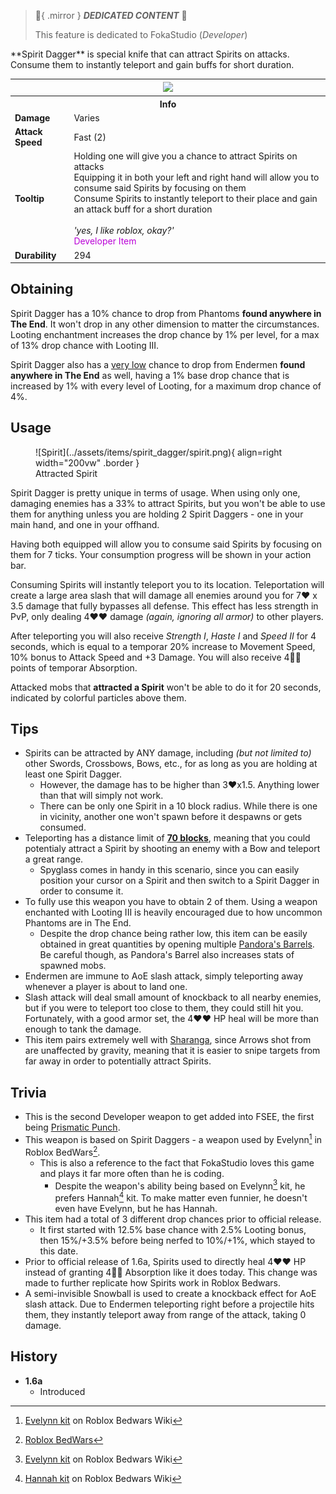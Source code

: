 > :tada:{ .mirror } ***DEDICATED CONTENT*** :tada:
>
> This feature is dedicated to FokaStudio (*Developer*)

<div class="result foka-infobox-grid" markdown>
<div markdown class="foka-infobox-text">
**Spirit Dagger** is special knife that can attract Spirits on attacks. Consume them to instantly teleport and gain buffs for short duration.
</div>
<div class="foka-infobox-table">
  <table id="foka-infobox--item">
	<tr>
		<th colspan="2" class="foka-infobox--top-image"><img src="../../assets/items/spirit_dagger.png"></th>
	</tr>
	<tr>
		<th colspan="2">Info</th>
	</tr>
	<tr>
		<td><b>Damage</b></td>
		<td>Varies</td>
	</tr>
	<tr>
		<td><b>Attack Speed</b></td>
		<td>Fast (2)</td>
	</tr>
	<tr>
		<td><b>Tooltip</b></td>
		<td>
			Holding one will give you a chance to attract Spirits on attacks<br>
			Equipping it in both your left and right hand will allow you to consume said Spirits by focusing on them<br>
			Consume Spirits to instantly teleport to their place and gain an attack buff for a short duration
			<br><br>
			<i>'yes, I like roblox, okay?'</i>
			<br>
			<span style="color: #BA02D7;">Developer Item</span>
		</td>
	</tr>
	<tr>
		<td><b>Durability</b></td>
		<td>294</td>
	</tr>
</table>
</div>
</div>

## Obtaining
Spirit Dagger has a 10% chance to drop from Phantoms **found anywhere in The End**. It won't drop in any other dimension to matter the circumstances. Looting enchantment increases the drop chance by 1% per level, for a max of 13% drop chance with Looting III.

Spirit Dagger also has a <u>very low</u> chance to drop from Endermen **found anywhere in The End** as well, having a 1% base drop chance that is increased by 1% with every level of Looting, for a maximum drop chance of 4%.

## Usage
<div class="result" markdown>
<figure class="foka-side-image--right" markdown>
  ![Spirit](../assets/items/spirit_dagger/spirit.png){ align=right width="200vw" .border }
  <figcaption>Attracted Spirit</figcaption>
</figure>

Spirit Dagger is pretty unique in terms of usage. When using only one, damaging enemies has a 33% to attract Spirits, but you won't be able to use them for anything unless you are holding 2 Spirit Daggers - one in your main hand, and one in your offhand.
</div>

Having both equipped will allow you to consume said Spirits by focusing on them for 7 ticks. Your consumption progress will be shown in your action bar.

Consuming Spirits will instantly teleport you to its location. Teleportation will create a large area slash that will damage all enemies around you for 7:heart: x 3.5 damage that fully bypasses all defense. This effect has less strength in PvP, only dealing 4:heart::heart: damage *(again, ignoring all armor)* to other players. 

After teleporting you will also receive *Strength I*, *Haste I* and *Speed II* for 4 seconds, which is equal to a temporar 20% increase to Movement Speed, 10% bonus to Attack Speed and +3 Damage. You will also receive 4:yellow_heart::yellow_heart: points of temporar Absorption.

Attacked mobs that __attracted a Spirit__ won't be able to do it for 20 seconds, indicated by colorful particles above them.

## Tips
- Spirits can be attracted by ANY damage, including *(but not limited to)* other Swords, Crossbows, Bows, etc., for as long as you are holding at least one Spirit Dagger.
    - However, the damage has to be higher than 3:heart:x1.5. Anything lower than that will simply not work.
    - There can be only one Spirit in a 10 block radius. While there is one in vicinity, another one won't spawn before it despawns or gets consumed.
- Teleporting has a distance limit of <u><b>70 blocks</b></u>, meaning that you could potentialy attract a Spirit by shooting an enemy with a Bow and teleport a great range.
    - Spyglass comes in handy in this scenario, since you can easily position your cursor on a Spirit and then switch to a Spirit Dagger in order to consume it.
- To fully use this weapon you have to obtain 2 of them. Using a weapon enchanted with Looting III is heavily encouraged due to how uncommon Phantoms are in The End.
    - Despite the drop chance being rather low, this item can be easily obtained in great quantities by opening multiple [Pandora's Barrels](other/pandoras_barrel.md). Be careful though, as Pandora's Barrel also increases stats of spawned mobs.
- Endermen are immune to AoE slash attack, simply teleporting away whenever a player is about to land one.
- Slash attack will deal small amount of knockback to all nearby enemies, but if you were to teleport too close to them, they could still hit you. Fortunately, with a good armor set, the 4:heart::heart: HP heal will be more than enough to tank the damage.
- This item pairs extremely well with [Sharanga](sharanga.md), since Arrows shot from are unaffected by gravity, meaning that it is easier to snipe targets from far away in order to potentially attract Spirits.

## Trivia
- This is the second Developer weapon to get added into FSEE, the first being [Prismatic Punch](prismatic_punch.md).
- This weapon is based on Spirit Daggers - a weapon used by Evelynn[^1] in Roblox BedWars[^2].
    - This is also a reference to the fact that FokaStudio loves this game and plays it far more often than he is coding.
        - Despite the weapon's ability being based on Evelynn[^1] kit, he prefers Hannah[^3] kit. To make matter even funnier, he doesn't even have Evelynn, but he has Hannah.
- This item had a total of 3 different drop chances prior to official release.
    - It first started with 12.5% base chance with 2.5% Looting bonus, then 15%/+3.5% before being nerfed to 10%/+1%, which stayed to this date.
- Prior to official release of 1.6a, Spirits used to directly heal 4:heart::heart: HP instead of granting 4:yellow_heart::yellow_heart: Absorption like it does today. This change was made to further replicate how Spirits work in Roblox Bedwars.
- A semi-invisible Snowball is used to create a knockback effect for AoE slash attack. Due to Endermen teleporting right before a projectile hits them, they instantly teleport away from range of the attack, taking 0 damage.

## History
- **1.6a**
	- Introduced

[^1]: [Evelynn kit](https://robloxbedwars.fandom.com/wiki/Evelynn) on Roblox Bedwars Wiki
[^2]: [Roblox BedWars](https://www.roblox.com/games/6872265039/)
[^3]: [Hannah kit](https://robloxbedwars.fandom.com/wiki/Hannah) on Roblox Bedwars Wiki
